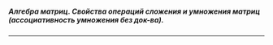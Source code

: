 ##### Алгебра матриц. Свойства операций сложения и умножения матриц (ассоциативность умножения без док-ва).
---
